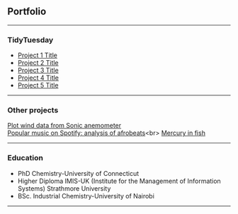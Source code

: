 ## Portfolio

---
### TidyTuesday

- [Project 1 Title](http://example.com/)
- [Project 2 Title](http://example.com/)
- [Project 3 Title](http://example.com/)
- [Project 4 Title](http://example.com/)
- [Project 5 Title](http://example.com/)

---
### Other projects

[Plot wind data from Sonic anemometer](https://sgichuki.github.io/Atmo/) <br>
[Popular music on Spotify: analysis of afrobeats](https://sgichuki.github.io/Afrobeats/.)<br>
[Mercury in fish](https://sgichuki.github.io/Contaminants/Hg-in-fish.)


---
### Education
- PhD Chemistry-University of Connecticut
- Higher Diploma IMIS-UK (Institute for the Management of Information Systems)
  Strathmore University 
- BSc. Industrial Chemistry-University of Nairobi
 
---
